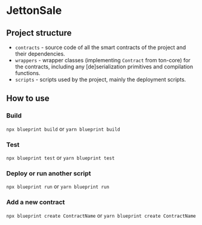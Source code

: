 # JettonSale

## Project structure

-   `contracts` - source code of all the smart contracts of the project and their dependencies.
-   `wrappers` - wrapper classes (implementing `Contract` from ton-core) for the contracts, including any [de]serialization primitives and compilation functions.
-   `scripts` - scripts used by the project, mainly the deployment scripts.

## How to use

### Build

`npx blueprint build` or `yarn blueprint build`

### Test

`npx blueprint test` or `yarn blueprint test`

### Deploy or run another script

`npx blueprint run` or `yarn blueprint run`

### Add a new contract

`npx blueprint create ContractName` or `yarn blueprint create ContractName`
